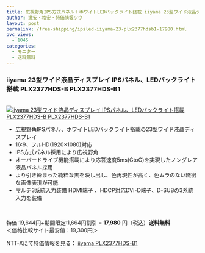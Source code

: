 ```yaml
---
title: 広視野角IPS方式パネル＋ホワイトLEDバックライト搭載 iiyama 23型ワイド液晶ディスプレイ PLX2377HDS-B1 特価17980円！送料無料！
author: 激安・格安・特価情報ツウ
layout: post
permalink: /free-shipping/ipsled-iiyama-23-plx2377hdsb1-17980.html
pvc_views:
  - 1045
categories:
  - モニター
  - 送料無料
---
```

### iiyama 23型ワイド液晶ディスプレイ IPSパネル、LEDバックライト搭載 PLX2377HDS-B PLX2377HDS-B1

<div class="img-bg2 img_L">
  <a href="http://px.a8.net/svt/ejp?a8mat=ZYP6S+8IMA3E+S1Q+BWGDT&#038;a8ejpredirect=http://nttxstore.jp/_II_ID13817340" target="_blank"><br /> <img border="0" alt="iiyama 23型ワイド液晶ディスプレイ IPSパネル、LEDバックライト搭載 PLX2377HDS-B PLX2377HDS-B1" src="http://i2.wp.com/image.nttxstore.jp/l2_images/I/ID/ID13817340.jpg?w=120" px" data-recalc-dims="1" /></a>
</div>

<!--more-->

  * 広視野角IPSパネル、ホワイトLEDバックライト搭載の23型ワイド液晶ディスプレイ
  * 16:9、フルHD(1920×1080)対応
  * IPS方式パネル採用により広視野角
  * オーバードライブ機能搭載により応答速度5ms(GtoG)を実現したノングレア液晶パネル採用
  * より引き締まった純粋な黒を映し出し、色再現性が高く、色ムラのない緻密な画像表現が可能
  * マルチ3系統入力装備 HDMI端子 、HDCP対応DVI-D端子、D-SUBの3系統入力を装備

<br clear="all" />

特価 19,644円+期間限定:1,664円割引 = <span class="tokka-price"><strong>17,980</strong></span> 円（税込）**送料無料**  
＜価格比較サイト最安値：19,300円＞

NTT-Xにて特価情報を見る： <span class="fs150p"><a href="http://px.a8.net/svt/ejp?a8mat=ZYP6S+8IMA3E+S1Q+BWGDT&#038;a8ejpredirect=http://nttxstore.jp/_II_ID13817340" target="_blank">iiyama PLX2377HDS-B1</a></span>